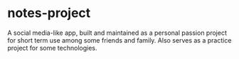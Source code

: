 # notes-project
A social media-like app, built and maintained as a personal passion project  for short term use among some friends and family. Also serves as a practice project for some technologies.

